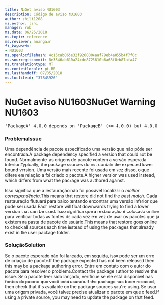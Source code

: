 ```yaml
---
title: NuGet aviso NU1603
description: Código de aviso NU1603
author: zhili1208
ms.author: lzhi
manager: rob
ms.date: 06/25/2018
ms.topic: reference
ms.reviewer: anangaur
f1_keywords:
- NU1603
ms.openlocfilehash: 4c15cab065e32f926800eaaf79eb4a055b4f7f0c
ms.sourcegitcommit: 8e3546ab630a24cde8725610b6a68f8eb87afa47
ms.translationtype: MT
ms.contentlocale: pt-BR
ms.lasthandoff: 07/05/2018
ms.locfileid: "37843926"
---
```

# <a name="nuget-warning-nu1603"></a><span data-ttu-id="634a4-103">NuGet aviso NU1603</span><span class="sxs-lookup"><span data-stu-id="634a4-103">NuGet Warning NU1603</span></span>

<pre>'PackageA' 4.0.0 depends on 'PackageB' (>= 4.0.0) but 4.0.0 was not found. An approximate best match of 5.0.0 was resolved.</pre>

### <a name="issue"></a><span data-ttu-id="634a4-104">Problema</span><span class="sxs-lookup"><span data-stu-id="634a4-104">Issue</span></span>

<span data-ttu-id="634a4-105">Uma dependência de pacote especificado uma versão que não pôde ser encontrada.</span><span class="sxs-lookup"><span data-stu-id="634a4-105">A package dependency specified a version that could not be found.</span></span> <span data-ttu-id="634a4-106">Normalmente, as origens de pacote contém a versão esperada inferior.</span><span class="sxs-lookup"><span data-stu-id="634a4-106">Typically, the package sources do not contain the expected lower bound version.</span></span> <span data-ttu-id="634a4-107">Uma versão mais recente foi usada em vez disso, o que difere em relação a foi criado o pacote.</span><span class="sxs-lookup"><span data-stu-id="634a4-107">A higher version was used instead, which differs from what the package was authored against.</span></span><br/><br/><span data-ttu-id="634a4-108">Isso significa que a restauração não foi possível localizar o *melhor correspondência*.</span><span class="sxs-lookup"><span data-stu-id="634a4-108">This means that restore did not find the *best match*.</span></span> <span data-ttu-id="634a4-109">Cada restauração flutuará para baixo tentando encontrar uma versão inferior que pode ser usada.</span><span class="sxs-lookup"><span data-stu-id="634a4-109">Each restore will float downwards trying to find a lower version that can be used.</span></span> <span data-ttu-id="634a4-110">Isso significa que a restauração é colocado online para verificar todas as fontes de cada vez em vez de usar os pacotes que já existem na pasta de pacote do usuário.</span><span class="sxs-lookup"><span data-stu-id="634a4-110">This means that restore goes online to check all sources each time instead of using the packages that already exist in the user package folder.</span></span>

### <a name="solution"></a><span data-ttu-id="634a4-111">Solução</span><span class="sxs-lookup"><span data-stu-id="634a4-111">Solution</span></span>
<span data-ttu-id="634a4-112">Se o pacote esperado não foi lançado, em seguida, isso pode ser um erro de criação de pacote.</span><span class="sxs-lookup"><span data-stu-id="634a4-112">If the package expected has not been released then this may be a package authoring error.</span></span> <span data-ttu-id="634a4-113">Entre em contato com o autor do pacote para resolver o problema.</span><span class="sxs-lookup"><span data-stu-id="634a4-113">Contact the package author to resolve the issue.</span></span> <span data-ttu-id="634a4-114">Se o pacote tiver sido lançado, verifique se ele está disponível nas fontes de pacote que você está usando.</span><span class="sxs-lookup"><span data-stu-id="634a4-114">If the package has been released, then check that it's available on the package sources you're using.</span></span> <span data-ttu-id="634a4-115">Se usar uma origem privada, você talvez precise atualizar o pacote em que o feed.</span><span class="sxs-lookup"><span data-stu-id="634a4-115">If using a private source, you may need to update the package on that feed.</span></span> 